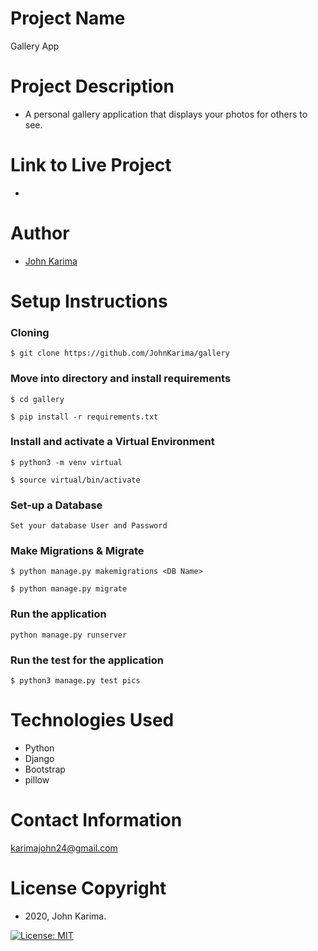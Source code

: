 # Project Name 
Gallery App

# Project Description 
- A personal gallery application that displays your photos for others to see.

# Link to Live Project
- 

# Author 
- [John Karima](https://github.com/JohnKarima)

# Setup Instructions 

### Cloning
```
$ git clone https://github.com/JohnKarima/gallery
```
### Move into directory and install requirements
```
$ cd gallery

$ pip install -r requirements.txt 
```
### Install and activate a Virtual Environment
```
$ python3 -m venv virtual 

$ source virtual/bin/activate  
```
### Set-up a Database
```
Set your database User and Password 
```
### Make Migrations & Migrate
```
$ python manage.py makemigrations <DB Name> 

$ python manage.py migrate 
```
### Run the application
```
python manage.py runserver 
```
### Run the test for the application
```
$ python3 manage.py test pics
```

# Technologies Used
- Python
- Django
- Bootstrap
- pillow

# Contact Information
karimajohn24@gmail.com

# License Copyright 
- 2020, John Karima.

[![License: MIT](https://img.shields.io/badge/License-MIT-yellow.svg)](https://opensource.org/licenses/MIT)

